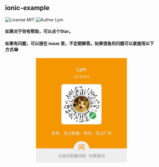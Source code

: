 ## ionic-example

![License MIT](https://img.shields.io/badge/license-MIT-green.svg)
![Author Lym](https://img.shields.io/badge/author-Lym-blue.svg)

#### 如果对于你有帮助，可以点个Star。

#### 如果有问题，可以提在 issue 里，不定期解答。如果很急的问题可以直接用以下方式😂

<div align="center">
    <img src="./question.jpg" width = "300" height = "344" align=center />
</div>
